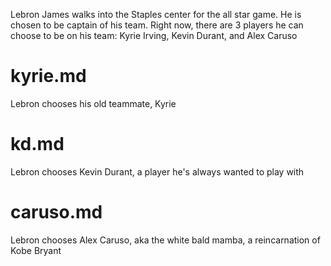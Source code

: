 Lebron James walks into the Staples center for the all star game. He is chosen to be captain of his team. Right now, there are 3 players he can choose to be on his team: Kyrie Irving, Kevin Durant, and Alex Caruso

# kyrie.md
Lebron chooses his old teammate, Kyrie

# kd.md
Lebron chooses Kevin Durant, a player he's always wanted to play with

# caruso.md
Lebron chooses Alex Caruso, aka the white bald mamba, a reincarnation of Kobe Bryant

